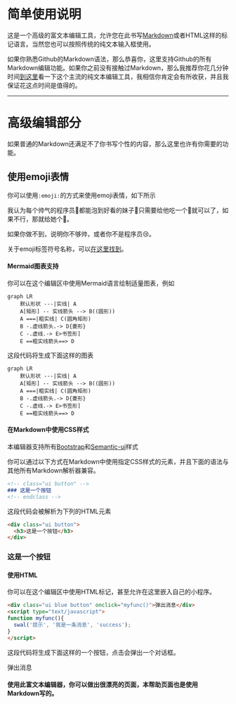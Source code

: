 简单使用说明
===========

这是一个高级的富文本编辑工具，允许您在此书写[Markdown](https://zh.wikipedia.org/wiki/Markdown)或者HTML这样的标记语言。当然您也可以按照传统的纯文本输入框使用。

如果你熟悉Github的Markdown语法，那么恭喜你，这里支持Github的所有Markdown编辑功能。如果你之前没有接触过Markdown，那么我推荐你花几分钟时间[到这里](https://zh.wikipedia.org/wiki/Markdown)看一下这个主流的纯文本编辑工具，我相信你肯定会有所收获，并且我保证花这点时间是值得的。

---

高级编辑部分
===========

如果普通的Markdown还满足不了你书写个性的内容，那么这里也许有你需要的功能。


<!-- class="well fillW" -->
<h2>使用emoji表情</h2>

你可以使用`:emoji:`的方式来使用emoji表情，如下所示

<!-- class="ui info message" -->
我认为每个帅气的程序员:boy:都能泡到好看的妹子:girl:只需要给他吃一个:apple:就可以了，如果不行，那就给她个:green_apple:。

如果你做不到，说明你不够帅，或者你不是程序员:cry:。
<!-- endclass -->

关于emoji标签符号名称，可以[在这里找到](http://unicode.org/emoji/charts/full-emoji-list.html)。
<!-- endclass -->

<!-- class="panel panel-info" -->
<!-- class="panel-heading" -->
<!-- class="panel-title" -->
#### Mermaid图表支持
<!-- endclass -->
<!-- endclass -->
<!-- class="panel-body" -->
你可以在这个编辑区中使用Mermaid语言绘制适量图表，例如
```mermaid
graph LR
    默认形状 ---|实线| A
    A[矩形] -- 实线箭头 --> B((圆形))
    A ===|粗实线| C(圆角矩形)
    B -.虚线箭头.-> D{菱形}
    C -.虚线.-> E>书签形]
    E ==粗实线箭头==> D
```
这段代码将生成下面这样的图表
```@mermaid
graph LR
    默认形状 ---|实线| A
    A[矩形] -- 实线箭头 --> B((圆形))
    A ===|粗实线| C(圆角矩形)
    B -.虚线箭头.-> D{菱形}
    C -.虚线.-> E>书签形]
    E ==粗实线箭头==> D
```
<!-- endclass -->
<!-- endclass -->

<!-- class="panel panel-default" -->
<!-- class="panel-heading" -->
<!-- class="panel-title" -->
#### 在Markdown中使用CSS样式
本编辑器支持所有[Bootstrap](http://fezvrasta.github.io/bootstrap-material-design/bootstrap-elements.html)和[Semantic-ui](http://semantic-ui.com/)样式
<!-- endclass -->
<!-- endclass -->
<!-- class="panel-body" -->

你可以通过以下方式在Markdown中使用指定CSS样式的元素，并且下面的语法与其他所有Markdown解析器兼容。

```markdown
<!-- class="ui button" -->
### 这是一个按钮
<!-- endclass -->
```
这段代码会被解析为下列的HTML元素

```html
<div class="ui button">
  <h3>这是一个按钮</h3>
</div>
```
<!-- class="ui teal button" -->
### 这是一个按钮
<!-- endclass -->

<!-- endclass -->
<!-- endclass -->



<!-- class="panel panel-info" -->
<!-- class="panel-heading" -->
<!-- class="panel-title" -->
#### 使用HTML
<!-- endclass -->
<!-- endclass -->
<!-- class="panel-body" -->
你可以在这个编辑区中使用HTML标记，甚至允许在这里嵌入自己的小程序。
```html
<div class="ui blue button" onclick="myfunc()">弹出消息</div>
<script type="text/javascript">
function myfunc(){
  swal('提示', '我是一条消息', 'success');
}
</script>
```
这段代码将生成下面这样的一个按钮，点击会弹出一个对话框。

<div class="ui blue button" onclick="myfunc()">弹出消息</div>
<script type="text/javascript">
function myfunc(){
  swal('提示', '我是一条消息', 'success');
}
</script>

<!-- endclass -->
<!-- endclass -->

<!-- class="ui positive message" -->
#### 使用此富文本编辑器，你可以做出很漂亮的页面，本帮助页面也是使用Markdown写的。<!-- endclass -->
